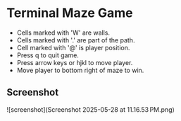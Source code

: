 # Terminal Maze Game

- Cells marked with 'W' are walls.
- Cells marked with '.' are part of the path.
- Cell marked with '@' is player position.
- Press q to quit game.
- Press arrow keys or hjkl to move player.
- Move player to bottom right of maze to win.

## Screenshot

![screenshot](Screenshot 2025-05-28 at 11.16.53 PM.png)